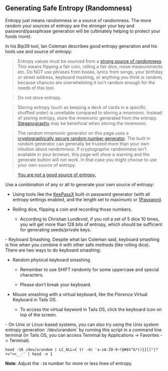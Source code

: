 ## Generating Safe Entropy (Randomness)

Entropy just means randomness or a source of randomness. The more random your sources of entropy are the stronger your key and password/passphrase generation will be (ultimately helping to protect your funds more).

In his Bip39 tool, Ian Coleman describes good entropy generation and his tools use and source of entropy:

>Entropy values must be sourced from a [strong source of randomness](https://en.wikipedia.org/wiki/Random_number_generation). This means flipping a fair coin, rolling a fair dice, noise measurements etc. Do NOT use phrases from books, lyrics from songs, your birthday or street address, keyboard mashing, or anything you think is random, because chances are overwhelming it isn't random enough for the needs of this tool.

>Do not store entropy.

>Storing entropy (such as keeping a deck of cards in a specific shuffled order) is unreliable compared to storing a mnemonic. Instead of storing entropy, store the mnemonic generated from the entropy. [Steganography](https://en.wikipedia.org/wiki/Steganography#Physical) may be beneficial when storing the mnemonic.

>The random mnemonic generator on this page uses a [cryptographically secure random number generator](https://developer.mozilla.org/en-US/docs/Web/API/RandomSource/getRandomValues). The built in random generator can generally be trusted more than your own intuition about randomness. If cryptographic randomness isn't available in your browser, this page will show a warning and the generate button will not work. In that case you might choose to use your own source of entropy.

>[You are not a good source of entropy.](https://bitcointalk.org/index.php?topic=311000.msg3345309#msg3345309)

Use a combination of any or all to generate your own source of entropy:
- Using  tools like the [KeePassX](https://www.keepassx.org) built-in password generator (with all entropy settings enabled, and the length set to maximum) or [1Password](https://1password.com).

- Rolling dice, flipping a coin and recording those numbers.

  - According to Christian Lundkvist, if you roll a set of 5 dice 10 times, you will get more than 128 bits of entropy, which should be sufficient for generating seeds/private keys.
<p></p>
- Keyboard Smashing. Despite what Ian Coleman said, keyboard smashing is fine when you combine it with other safe methods (like rolling dice). There are two ways to do keyboard smashing:

  - Random physical keyboard smashing.
 
     - Remember to use SHIFT randomly for some uppercase and special characters.
     
     - Please don't break your keyboard.

  - Mouse smashing with a virtual keyboard, like the Florence Virtual Keyboard in Tails OS.

      - To access the virtual keyword in Tails OS, click the keyboard icon on top of the screen.
<p></p>
- On Unix or Linux-based systems, you can also try using the Unix system entropy generation `/dev/urandom` by running this script in a command line terminal (in Tails OS, you can access Terminal by Applications -> Favorites -> Terminal).

```
head -10 /dev/urandom | LC_ALL=C tr -dc 'a-zA-Z0-9~!@#$%^&*(){}[]"|?+="><__-' | head -n 1
```
	
**Note**: Adjust the `-10` number for more or less lines of entropy.

